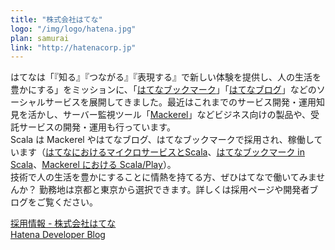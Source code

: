 ```yaml
---
title: "株式会社はてな"
logo: "/img/logo/hatena.jpg"
plan: samurai
link: "http://hatenacorp.jp"
---
```


はてなは「『知る』『つながる』『表現する』で新しい体験を提供し、人の生活を豊かにする」をミッションに、「[はてなブックマーク](http://b.hatena.ne.jp/)」「[はてなブログ](http://hatenablog.com/)」などのソーシャルサービスを展開してきました。最近はこれまでのサービス開発・運用知見を活かし、サーバー監視ツール「[Mackerel](https://mackerel.io/ja/)」などビジネス向けの製品や、受託サービスの開発・運用も行っています。  
Scala は Mackerel やはてなブログ、はてなブックマークで採用され、稼働しています（[はてなにおけるマイクロサービスとScala](https://speakerdeck.com/aereal/microservices-and-scala-at-hatena)、[はてなブックマーク in Scala](http://www.slideshare.net/oarat/2015-0801-scala)、[Mackerel における Scala/Play](http://2014.scalamatsuri.org/ja/program/index.html#session-b-5)）。  
技術で人の生活を豊かにすることに情熱を持てる方、ぜひはてなで働いてみませんか？ 勤務地は京都と東京から選択できます。詳しくは採用ページや開発者ブログをご覧ください。

[採用情報 - 株式会社はてな](http://hatenacorp.jp/recruit/)  
[Hatena Developer Blog](http://developer.hatenastaff.com/)
